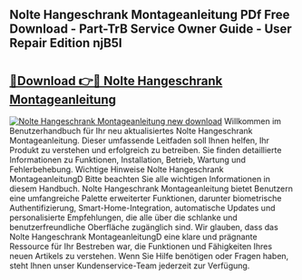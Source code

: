 ## Nolte Hangeschrank Montageanleitung PDf Free Download - Part-TrB Service Owner Guide - User Repair Edition njB5I

# <h2><a href="http://df7t9w.blite.top/?on=Nolte+Hangeschrank+Montageanleitung">🔗Download 👉🔴 Nolte Hangeschrank Montageanleitung</a></h2>

[![Nolte Hangeschrank Montageanleitung new download](https://i.imgur.com/lujVjoI.png)](http://df7t9w.blite.top/?on=Nolte+Hangeschrank+Montageanleitung)
Willkommen im Benutzerhandbuch für Ihr neu aktualisiertes Nolte Hangeschrank Montageanleitung. Dieser umfassende Leitfaden soll Ihnen helfen, Ihr Produkt zu verstehen und erfolgreich zu betreiben. Sie finden detaillierte Informationen zu Funktionen, Installation, Betrieb, Wartung und Fehlerbehebung. Wichtige Hinweise Nolte Hangeschrank MontageanleitungD Bitte beachten Sie alle wichtigen Informationen in diesem Handbuch. Nolte Hangeschrank Montageanleitung bietet Benutzern eine umfangreiche Palette erweiterter Funktionen, darunter biometrische Authentifizierung, Smart-Home-Integration, automatische Updates und personalisierte Empfehlungen, die alle über die schlanke und benutzerfreundliche Oberfläche zugänglich sind. Wir glauben, dass das Nolte Hangeschrank MontageanleitungD eine klare und prägnante Ressource für Ihr Bestreben war, die Funktionen und Fähigkeiten Ihres neuen Artikels zu verstehen. Wenn Sie Hilfe benötigen oder Fragen haben, steht Ihnen unser Kundenservice-Team jederzeit zur Verfügung.
